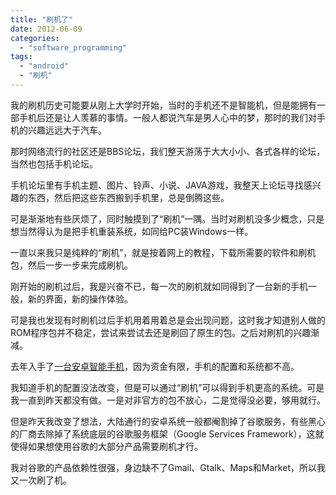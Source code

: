 ```yaml
---
title: "刷机了"
date: 2012-06-09
categories: 
  - "software_programming"
tags: 
  - "android"
  - "刷机"
---
```


我的刷机历史可能要从刚上大学时开始，当时的手机还不是智能机，但是能拥有一部手机后还是让人羡慕的事情。一般人都说汽车是男人心中的梦，那时的我们对手机的兴趣远远大于汽车。

那时网络流行的社区还是BBS论坛，我们整天游荡于大大小小、各式各样的论坛，当然也包括手机论坛。

手机论坛里有手机主题、图片、铃声、小说、JAVA游戏，我整天上论坛寻找感兴趣的东西，然后把这些东西搬到手机里，总是倒腾这些。

可是渐渐地有些厌烦了，同时触摸到了“刷机”一隅。当时对刷机没多少概念，只是想当然得认为是把手机重装系统，如同给PC装Windows一样。

一直以来我只是纯粹的“刷机”，就是按着网上的教程，下载所需要的软件和刷机包，然后一步一步来完成刷机。

刚开始的刷机过后，我是兴奋不已，每一次的刷机就如同得到了一台新的手机一般，新的界面，新的操作体验。

可是我也发现有时刷机过后手机用着用着总是会出现问题，这时我才知道别人做的ROM程序包并不稳定，尝试来尝试去还是刷回了原生的包。之后对刷机的兴趣渐减。

去年入手了[一台安卓智能手机](http://www.jfsay.com/archives/480.html "我所使用过的手机")，因为资金有限，手机的配置和系统都不高。

我知道手机的配置没法改变，但是可以通过“刷机”可以得到手机更高的系统。可是我一直到昨天都没有做。一是对非官方的包不放心，二是觉得没必要，够用就行。

但是昨天我改变了想法，大陆通行的安卓系统一般都阉割掉了谷歌服务，有些黑心的厂商去除掉了系统底层的谷歌服务框架（Google Services Framework），这就使得如果想使用谷歌的大部分产品需要刷机才行。

我对谷歌的产品依赖性很强，身边缺不了Gmail、Gtalk、Maps和Market，所以我又一次刷了机。
